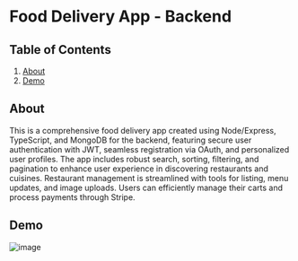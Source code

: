 # Food Delivery App - Backend

## Table of Contents

<ol>
  <li><a href="#about">About</a></li>
  <li><a href="#demo">Demo</a></li>
</ol>

## About

This is a comprehensive food delivery app created using Node/Express, TypeScript, and MongoDB for the backend, featuring secure user authentication with JWT, seamless registration via OAuth, and personalized user profiles. The app includes robust search, sorting, filtering, and pagination to enhance user experience in discovering restaurants and cuisines. Restaurant management is streamlined with tools for listing, menu updates, and image uploads. Users can efficiently manage their carts and process payments through Stripe.

## Demo

![image](https://github.com/yiufakinex/food-delivery-app-backend)

<br>
